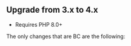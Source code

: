 Upgrade from 3.x to 4.x
-----------------------

* Requires PHP 8.0+

The only changes that are BC are the following:
